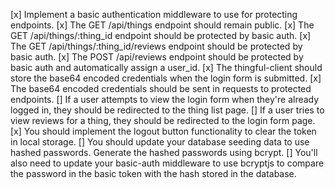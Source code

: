 [x] Implement a basic authentication middleware to use for protecting endpoints.
[x] The GET /api/things endpoint should remain public.
[x] The GET /api/things/:thing_id endpoint should be protected by basic auth.
[x] The GET /api/things/:thing_id/reviews endpoint should be protected by basic auth.
[x] The POST /api/reviews endpoint should be protected by basic auth and automatically assign a user_id.
[x] The thingful-client should store the base64 encoded credentials when the login form is submitted.
[x] The base64 encoded credentials should be sent in requests to protected endpoints.
[] If a user attempts to view the login form when they're already logged in, they should be redirected to the thing list page.
[] If a user tries to view reviews for a thing, they should be redirected to the login form page.
[x] You should implement the logout button functionality to clear the token in local storage.
[] You should update your database seeding data to use hashed passwords. Generate the hashed passwords using bcrypt.
[] You'll also need to update your basic-auth middleware to use bcryptjs to compare the password in the basic token with the hash stored in the database.